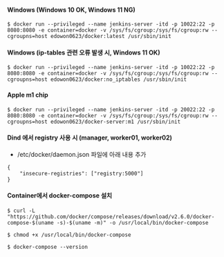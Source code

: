 #### Windows (Windows 10 OK, Windows 11 NG)
````
$ docker run --privileged --name jenkins-server -itd -p 10022:22 -p 8080:8080 -e container=docker -v /sys/fs/cgroup:/sys/fs/cgroup:rw --cgroupns=host edowon0623/docker:latest /usr/sbin/init
````

#### Windows (ip-tables 관련 오류 발생 시, Windows 11 OK)
````
$ docker run --privileged --name jenkins-server -itd -p 10022:22 -p 8080:8080 -e container=docker -v /sys/fs/cgroup:/sys/fs/cgroup:rw --cgroupns=host edowon0623/docker:no_iptables /usr/sbin/init
````

#### Apple m1 chip
````
$ docker run --privileged --name jenkins-server -itd -p 20022:22 -p 8080:8080 -e container=docker -v /sys/fs/cgroup:/sys/fs/cgroup:rw --cgroupns=host edowon0623/docker-server:m1 /usr/sbin/init
````

#### Dind 에서 registry 사용 시 (manager, worker01, worker02)
- /etc/docker/daemon.json 파일에 아래 내용 추가
````
{
    "insecure-registries": ["registry:5000"]
}
````

#### Container에서 docker-compose 설치 
````
$ curl -L "https://github.com/docker/compose/releases/download/v2.6.0/docker-compose-$(uname -s)-$(uname -m)" -o /usr/local/bin/docker-compose

$ chmod +x /usr/local/bin/docker-compose

$ docker-compose --version
````